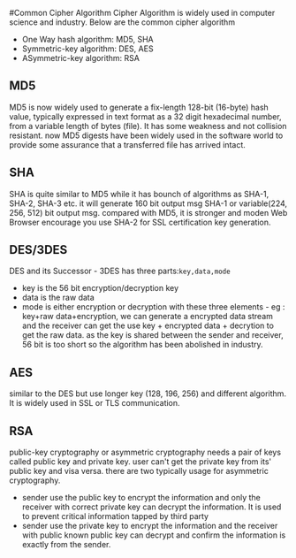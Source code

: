 #Common Cipher Algorithm
Cipher Algorithm is widely used in computer science and industry. Below are the common cipher algorithm
- One Way hash algorithm: MD5, SHA
- Symmetric-key algorithm: DES, AES
- ASymmetric-key algorithm: RSA


## MD5
MD5 is now widely used to generate a fix-length 128-bit (16-byte) hash value, typically expressed in text format as a 32 digit hexadecimal number, from a variable length of bytes (file). It has some weakness and not collision resistant.  now MD5 digests have been widely used in the software world to provide some assurance that a transferred file has arrived intact.

## SHA
SHA is quite similar to MD5 while it has bounch of algorithms as SHA-1, SHA-2, SHA-3 etc. it will generate 160 bit output msg SHA-1 or variable(224, 256, 512) bit output msg. compared with MD5, it is stronger and moden Web Browser encourage you use SHA-2 for SSL certification key generation.

## DES/3DES
DES and its Successor - 3DES has three parts:`key,data,mode`
- key is the 56 bit encryption/decryption key
- data is the raw data
- mode is either encryption or decryption
with these three elements - eg : key+raw data+encryption, we can generate a encrypted data stream and the receiver can get the use key + encrypted data + decrytion to get the raw data.
as the key is shared between the sender and receiver, 56 bit is too short so the algorithm has been abolished in industry.

## AES
similar to the DES but use longer key (128, 196, 256) and different algorithm. It is widely used in SSL or TLS communication.

## RSA
public-key cryptography or asymmetric cryptography needs a pair of keys called public key and private key. user can't get the private key from its' public key and visa versa. there are two typically usage for asymmetric cryptography.
- sender use the public key to encrypt the information and only the receiver with correct private key can decrypt the information. It is used to prevent critical information tapped by third party
- sender use the private key to encrypt the information and the receiver with public known public key can decrypt and confirm the information is exactly from the sender.